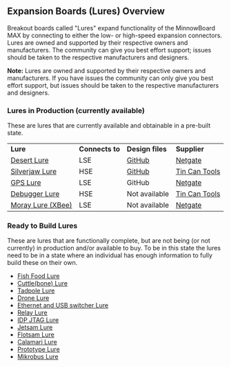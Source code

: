 ## Expansion Boards (Lures) Overview

Breakout boards called "Lures" expand functionality of the MinnowBoard MAX 
by connecting to either the low- or high-speed expansion connectors. Lures 
are owned and supported by their respective owners and manufacturers. The 
community can give you best effort support; issues should be taken to the 
respective manufacturers and designers.

**Note:** Lures are owned and supported by their respective owners and manufacturers. 
If you have issues the community can only give you best effort support, but 
issues should be taken to the respective manufacturers and designers.

### Lures in Production (currently available)

These are lures that are currently available and obtainable in a pre-built state.

| |  |  |  |
|----|----|----|----|
|**Lure**    | **Connects to** | **Design files** | **Supplier** | 
| [Desert Lure](desert-lure) |  LSE  |  [GitHub](https://github.com/MinnowBoard-org/design-files/tree/master/expansion-boards-lures/desert-lure)  |  [Netgate](https://store.netgate.com/Lures/Desert.aspx)  |
| [Silverjaw Lure](silverjaw-lure) |  HSE  |  [GitHub](https://github.com/MinnowBoard-org/design-files/tree/master/expansion-boards-lures/silverjaw-lure) |  [Tin Can Tools](http://www.tincantools.com/MinowBoard_Max_Add-ons/Silverjaw_Lure.html)  |
| [GPS Lure](gps-lure) |  LSE  |  GitHub  |  [Netgate](https://store.netgate.com/Lures/GPS.aspx)  |
| [Debugger Lure](debugger-lure) |  HSE  |  Not available |  [Tin Can Tools](http://www.tincantools.com/Debugger-Lure.html)  |
| [Moray Lure (XBee)](moray-lure) |  LSE  |  Not available  |  [Netgate](https://store.netgate.com/Lures/Moray.aspx)  |


### Ready to Build Lures

These are lures that are functionally complete, but are not being (or not 
currently) in production and/or available to buy. To be in this state the 
lures need to be in a state where an individual has enough information to 
fully build these on their own.

- [Fish Food Lure](fish-food-lure)
- [Cuttle(bone) Lure](cuttlebone-lure)
- [Tadpole Lure](tadpole-lure)
- [Drone Lure](drone-lure)
- [Ethernet and USB switcher Lure](ethernet-usb-switcher-lure)
- [Relay Lure](relay-lure)
- [IDP JTAG Lure](idp-jtag-lure)
- [Jetsam Lure](jetsam-lure)
- [Flotsam Lure](flotsam-lure)
- [Calamari Lure](calamari-lure)
- [Prototype Lure](prototype-lure)
- [Mikrobus Lure](mikrobus-lure)
